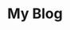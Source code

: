 ---
# Feel free to add content and custom Front Matter to this file.
# To modify the layout, see https://jekyllrb.com/docs/themes/#overriding-theme-defaults
title: My Blog
layout: home
---